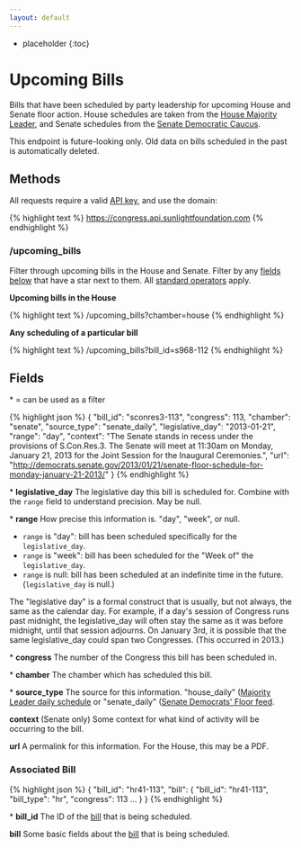 ```yaml
---
layout: default
---
```



* placeholder
{:toc}

# Upcoming Bills

Bills that have been scheduled by party leadership for upcoming House and Senate floor action. House schedules are taken from the [House Majority Leader](http://majorityleader.gov/), and Senate schedules from the [Senate Democratic Caucus](http://democrats.senate.gov/).

This endpoint is future-looking only. Old data on bills scheduled in the past is automatically deleted.

## Methods

All requests require a valid [API key](index.html#parameters/api-key), and use the domain:

{% highlight text %}
https://congress.api.sunlightfoundation.com
{% endhighlight %}

### /upcoming_bills

Filter through upcoming bills in the House and Senate. Filter by any [fields below](#fields) that have a star next to them. All [standard operators](index.html#parameters/operators) apply.

**Upcoming bills in the House**

{% highlight text %}
/upcoming_bills?chamber=house
{% endhighlight %}

**Any scheduling of a particular bill**

{% highlight text %}
/upcoming_bills?bill_id=s968-112
{% endhighlight %}

## Fields

\* = can be used as a filter

{% highlight json %}
{
  "bill_id": "sconres3-113",
  "congress": 113,
  "chamber": "senate",
  "source_type": "senate_daily",
  "legislative_day": "2013-01-21",
  "range": "day",
  "context": "The Senate stands in recess under the provisions of S.Con.Res.3.  The Senate will meet at 11:30am on Monday, January 21, 2013 for the Joint Session for the Inaugural Ceremonies.",
  "url": "http://democrats.senate.gov/2013/01/21/senate-floor-schedule-for-monday-january-21-2013/"
}
{% endhighlight %}

\* **legislative_day**
The legislative day this bill is scheduled for. Combine with the `range` field to understand precision. May be null.

\* **range**
How precise this information is. "day", "week", or null.

* `range` is "day": bill has been scheduled specifically for the `legislative_day`.
* `range` is "week": bill has been scheduled for the "Week of" the `legislative_day`.
* `range` is null: bill has been scheduled at an indefinite time in the future. (`legislative_day` is null.)

The "legislative day" is a formal construct that is usually, but not always, the same as the calendar day. For example, if a day's session of Congress runs past midnight, the legislative_day will often stay the same as it was before midnight, until that session adjourns. On January 3rd, it is possible that the same legislative_day could span two Congresses. (This occurred in 2013.)

\* **congress**
The number of the Congress this bill has been scheduled in.

\* **chamber**
The chamber which has scheduled this bill.

\* **source_type**
The source for this information. "house_daily" ([Majority Leader daily schedule](http://majorityleader.gov/floor/daily.html) or "senate_daily" ([Senate Democrats' Floor feed](http://democrats.senate.gov/floor/).

**context**
(Senate only) Some context for what kind of activity will be occurring to the bill.

**url**
A permalink for this information. For the House, this may be a PDF.

### Associated Bill

{% highlight json %}
{
  "bill_id": "hr41-113",
  "bill": {
    "bill_id": "hr41-113",
    "bill_type": "hr",
    "congress": 113
    ...
  }
}
{% endhighlight %}

\* **bill_id**
The ID of the [bill](bills.html) that is being scheduled.

**bill**
Some basic fields about the [bill](bills.html) that is being scheduled.